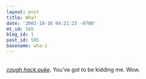 ```yaml
---
layout: post
title: Wha?
date: '2003-10-16 04:21:25 -0700'
mt_id: 585
blog_id: 1
post_id: 585
basename: wha-2
---
```

<br /><a href="http://www.winnetmag.com/Article/ArticleID/40367/40367.html">*cough* *hack* *puke*</a>. You've got to be kidding me. Wow.<br /><br /><br />
